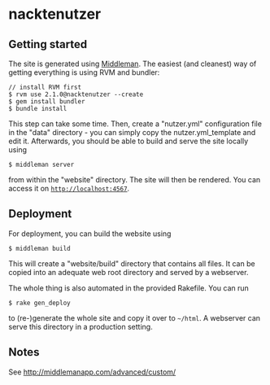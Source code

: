 nacktenutzer
============

Getting started
---------------

The site is generated using [Middleman](www.middlemanapp.com). The easiest (and
cleanest) way of getting everything is using RVM and bundler:

    // install RVM first
    $ rvm use 2.1.0@nacktenutzer --create
    $ gem install bundler
    $ bundle install

This step can take some time. Then, create a "nutzer.yml" configuration
file in the "data" directory - you can simply copy the
nutzer.yml_template and edit it. Afterwards, you should be able to build
and serve the site locally using

    $ middleman server

from within the "website" directory. The site will then be rendered. 
You can access it on
[````http://localhost:4567````](http://localhost:4567).

Deployment
----------

For deployment, you can build the website using 

    $ middleman build

This will create a "website/build" directory that contains all files. It
can be copied into an adequate web root directory and served by a
webserver. 

The whole thing is also automated in the provided Rakefile. You can run

    $ rake gen_deploy

to (re-)generate the whole site and copy it over to ````~/html````. A webserver 
can serve this directory in a production setting.

Notes
-----

See http://middlemanapp.com/advanced/custom/
